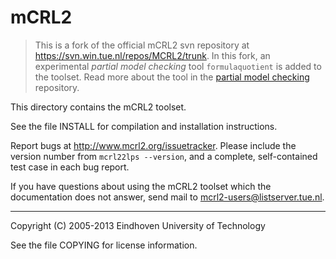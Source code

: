 # mCRL2

> This is a fork of the official mCRL2 svn repository at <https://svn.win.tue.nl/repos/MCRL2/trunk>.
> In this fork, an experimental *partial model checking* tool `formulaquotient` is added to the toolset.
> Read more about the tool in the [partial model checking](https://github.com/gijskant/partial-model-checking) repository.


This directory contains the mCRL2 toolset.

See the file INSTALL for compilation and installation instructions.

Report bugs at <http://www.mcrl2.org/issuetracker>. Please include the version
number from `mcrl22lps --version`, and a complete, self-contained test case in
each bug report.

If you have questions about using the mCRL2 toolset which the documentation
does not answer, send mail to <mcrl2-users@listserver.tue.nl>.

-----

Copyright (C) 2005-2013 Eindhoven University of Technology

See the file COPYING for license information.
